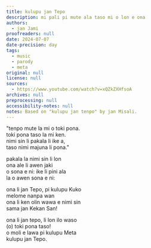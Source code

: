 ```yaml
---
title: kulupu jan Tepo
description: mi pali pi mute ala taso mi o lon e ona
authors:
  - jan Jami
proofreaders: null
date: 2024-07-07
date-precision: day
tags:
  - music
  - parody
  - meta
original: null
license: null
sources:
  - https://www.youtube.com/watch?v=xQZkZXHfsoA
archives: null
preprocessing: null
accessibility-notes: null
notes: Based on "kulupu jan tenpo" by jan Misali.
---
```


"tenpo mute la mi o toki pona.  
toki pona taso la mi ken.  
nimi sin li pakala li ike a,  
taso nimi majuna li pona."

pakala la nimi sin li lon  
ona ale li awen jaki  
o sona e ni: ike li pini ala  
la o awen sona e ni:

ona li jan Tepo, pi kulupu Kuko  
melome nanpa wan  
ona li ken olin wawa e nimi sin  
sama jan Kekan San!

ona li jan tepo, li lon ilo waso  
(o) toki pona taso!  
o moli e lawa pi kulupu Meta  
kulupu jan Tepo.
